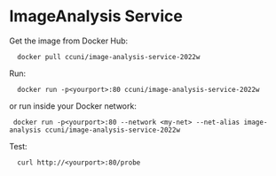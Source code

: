 # ImageAnalysis Service

Get the image from Docker Hub:
```
  docker pull ccuni/image-analysis-service-2022w
```

Run:
```
  docker run -p<yourport>:80 ccuni/image-analysis-service-2022w
```
or run inside your Docker network:
 ```
  docker run -p<yourport>:80 --network <my-net> --net-alias image-analysis ccuni/image-analysis-service-2022w
```

Test:
```
  curl http://<yourport>:80/probe
```
